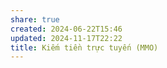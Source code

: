 ```yaml
---
share: true
created: 2024-06-22T15:46
updated: 2024-11-17T22:22
title: Kiếm tiền trực tuyến (MMO)
---
```



